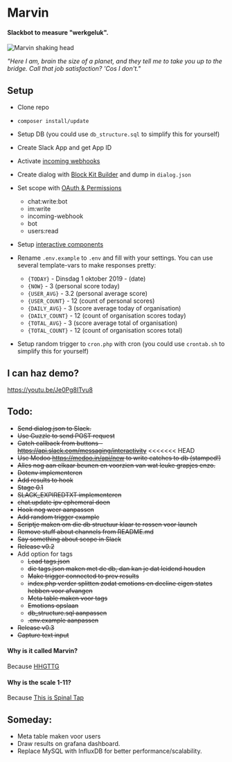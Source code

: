 # Marvin
#### Slackbot to measure "werkgeluk".

![Marvin shaking head](https://media.giphy.com/media/9AeRnRRNQokeI/giphy-downsized.gif "Marvin shaking head")


 *"Here I am, brain the size of a planet, and they tell me to take you up to the bridge. Call that job satisfaction? 'Cos I don't."*

## Setup
- Clone repo
- ```composer install/update```
- Setup DB (you could use ```db_structure.sql``` to simplify this for yourself)
- Create Slack App and get App ID 
- Activate [incoming webhooks](https://api.slack.com/apps/YOURAPPID/incoming-webhooks)
- Create dialog with [Block Kit Builder](https://api.slack.com/tools/block-kit-builder) and dump in ```dialog.json```
- Set scope with [OAuth & Permissions](https://api.slack.com/apps/AKRSMC3FY/oauth)
    - chat:write:bot
    - im:write
    - incoming-webhook
    - bot
    - users:read

- Setup [interactive components](https://api.slack.com/apps/YOURAPPID/interactive-messages)       
- Rename ```.env.example``` to ```.env``` and fill with your settings. You can use several template-vars to make responses pretty:
    - ```{TODAY}``` - Dinsdag 1 oktober 2019 - (date)
    - ```{NOW}``` - 3 (personal score today)
    - ```{USER_AVG}``` - 3.2 (personal average score)
    - ```{USER_COUNT}``` - 12 (count of personal scores)
    - ```{DAILY_AVG}``` - 3 (score average today of organisation)
    - ```{DAILY_COUNT}``` - 12 (count of organisation scores today)
    - ```{TOTAL_AVG}``` - 3 (score average total of organisation)
    - ```{TOTAL_COUNT}``` - 12 (count of organisation scores total)

- Setup random trigger to ```cron.php``` with cron (you could use ```crontab.sh``` to simplify this for yourself)

## I can haz demo?
https://youtu.be/Je0Pg8ITvu8

## Todo:
- ~~Send dialog.json to Slack.~~ 
- ~~Use Guzzle to send POST request~~
- ~~Catch callback from buttons - https://api.slack.com/messaging/interactivity~~
<<<<<<< HEAD
- ~~Use Medoo https://medoo.in/api/new to write catches to db (stamped!)~~
- ~~Alles nog aan elkaar beunen en voorzien van wat leuke grapjes enzo.~~
- ~~Dotenv implementeren~~
- ~~Add results to hook~~
- ~~Stage 0.1~~
- ~~SLACK_EXPIREDTXT implementeren~~
- ~~chat.update ipv ephemeral doen~~
- ~~Hook nog weer aanpassen~~
- ~~Add random trigger example~~
- ~~Scriptje maken om die db structuur klaar te rossen voor launch~~
- ~~Remove stuff about channels from README.md~~
- ~~Say something about scope in Slack~~
- ~~Release v0.2~~
- Add option for tags
    - ~~Load tags.json~~
    - ~~die tags.json maken met de db, dan kan je dat leidend houden~~
    - ~~Make trigger connected to prev results~~
    - ~~index.php verder splitten zodat emotions en decline eigen states hebben voor afvangen~~       
    - ~~Meta table maken voor tags~~
    - ~~Emotions opslaan~~
    - ~~db_structure.sql aanpassen~~
    - ~~.env.example aanpassen~~    
- ~~Release v0.3~~
- ~~Capture text input~~

#### Why is it called Marvin?
Because [HHGTTG](https://en.wikipedia.org/wiki/Marvin_the_Paranoid_Android)

#### Why is the scale 1-11?
Because [This is Spinal Tap](https://www.youtube.com/watch?v=KOO5S4vxi0o) 
 
## Someday: 
- Meta table maken voor users          
- Draw results on grafana dashboard.
- Replace MySQL with InfluxDB for better performance/scalability. 
